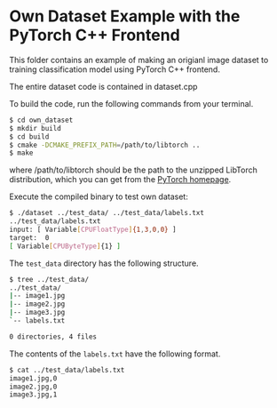 # Own Dataset Example with the PyTorch C++ Frontend

This folder contains an example of making an origianl image dataset to training classification model using PyTorch C++ frontend.

The entire dataset code is contained in dataset.cpp

To build the code, run the following commands from your terminal.

```bash
$ cd own_dataset
$ mkdir build
$ cd build
$ cmake -DCMAKE_PREFIX_PATH=/path/to/libtorch ..
$ make
```

where /path/to/libtorch should be the path to the unzipped LibTorch distribution, which you can get from the [PyTorch homepage](https://pytorch.org/get-started/locally/).

Execute the compiled binary to test own dataset:

```bash
$ ./dataset ../test_data/ ../test_data/labels.txt
../test_data/labels.txt
input: [ Variable[CPUFloatType]{1,3,0,0} ]
target:  0
[ Variable[CPUByteType]{1} ]
```

The ```test_data``` directory has the following structure.

```bash
$ tree ../test_data/
../test_data/
|-- image1.jpg
|-- image2.jpg
|-- image3.jpg
`-- labels.txt

0 directories, 4 files
```

The contents of the ```labels.txt``` have the following format.

```bash
$ cat ../test_data/labels.txt
image1.jpg,0
image2.jpg,0
image3.jpg,1
```
